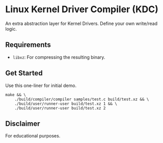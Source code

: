 # Linux Kernel Driver Compiler (KDC)

An extra abstraction layer for Kernel Drivers. Define your own write/read logic.

## Requirements

* `libxz`: For compressing the resulting binary.

## Get Started

Use this one-liner for initial demo.

```shell
make && \
    ./build/compiler/compiler samples/test.c build/test.xz && \
    ./build/user/runner-user build/test.xz 1 && \
    ./build/user/runner-user build/test.xz 2
```

## Disclaimer

For educational purposes.
